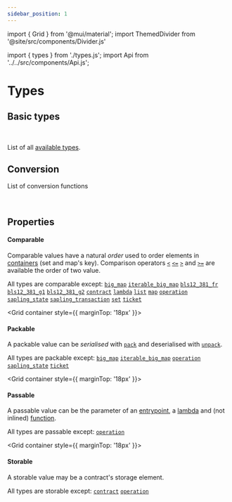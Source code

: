 ```yaml
---
sidebar_position: 1
---
```

import { Grid } from '@mui/material';
import ThemedDivider from '@site/src/components/Divider.js'

import { types } from './types.js';
import Api from '../../src/components/Api.js';

# Types

## Basic types

<Api title="" data={types.basic} />
<br/>

List of all [available types](/docs/reference/#types).

## Conversion

List of conversion functions

<Api title="" data={types.conversions} />
<br/>

## Properties

<Grid container>
<Grid xs={12} sm={12} md={3}>

#### Comparable

</Grid>

<Grid xs={12} sm={12} md={9}>

Comparable values have a natural *order* used to order elements in [containers](/docs/language-basics/container) (set and map's key). Comparison operators [`<`](/docs/reference/expressions/operators/arithmetic#a--b-9) [`<=`](/docs/reference/expressions/operators/arithmetic#a--b-10) [`>`](/docs/reference/expressions/operators/arithmetic#a--b-11) and [`>=`](/docs/reference/expressions/operators/arithmetic#a--b-12)  are available the order of two value.

All types are comparable except: [`big_map`](/docs/reference/types#big_map<K,%20V>) [`iterable_big_map`](/docs/reference/types#iterable_big_map<K,%20V>) [`bls12_381_fr`](/docs/reference/types#bls12_381_fr) [`bls12_381_g1`](/docs/reference/types#bls12_381_g1) [`bls12_381_g2`](/docs/reference/types#bls12_381_g2) [`contract`](/docs/reference/types#contract<T>) [`lambda`](/docs/reference/types#lambda<T,%20R>) [`list`](/docs/reference/types#list<T>) [`map`](/docs/reference/types#map<K,%20V>) [`operation`](/docs/reference/types#operation) [`sapling_state`](/docs/reference/types#sapling_state(n)) [`sapling_transaction`](/docs/reference/types#sapling_transaction(n)) [`set`](/docs/reference/types#set<T>) [`ticket`](/docs/reference/types#ticket<T>)

</Grid>
</Grid>

<ThemedDivider />

<Grid container style={{ marginTop: '18px' }}>

<Grid xs={12} sm={12} md={3}>

#### Packable

</Grid>

<Grid xs={12} sm={12} md={9}>

A packable value can be *serialised* with [`pack`](/docs/reference/expressions/builtins#pack(o%20:%20T)) and deserialised with [`unpack`](/docs/reference/expressions/builtins#unpack<T>(b%20:%20bytes)).

All types are packable except: [`big_map`](/docs/reference/types#big_map<K,%20V>) [`iterable_big_map`](/docs/reference/types#iterable_big_map<K,%20V>) [`operation`](/docs/reference/types#operation) [`sapling_state`](/docs/reference/types#sapling_state(n)) [`ticket`](/docs/reference/types#ticket<T>)

</Grid>
</Grid>

<ThemedDivider />

<Grid container style={{ marginTop: '18px' }}>

<Grid xs={12} sm={12} md={3}>

#### Passable

</Grid>
<Grid xs={12} sm={12} md={9}>

A passable value can be the parameter of an [entrypoint](/docs/reference/declarations/entrypoint), a [lambda](/docs/language-basics/lambda#anonymous-function) and (not inlined) [function](/docs/language-basics/lambda#function).

All types are passable except: [`operation`](/docs/reference/types#operation)

</Grid>
</Grid>

<ThemedDivider />

<Grid container style={{ marginTop: '18px' }}>

<Grid xs={12} sm={12} md={3}>

#### Storable

</Grid>
<Grid xs={12} sm={12} md={9}>

A storable value may be a contract's storage element.

All types are storable except: [`contract`](/docs/reference/types#contract<T>) [`operation`](/docs/reference/types#operation)

</Grid>

</Grid>

